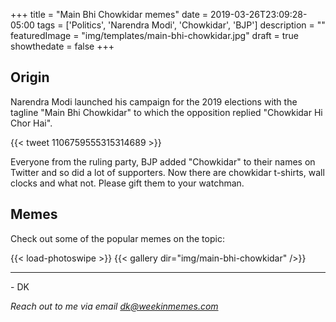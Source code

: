 +++
title = "Main Bhi Chowkidar memes"
date = 2019-03-26T23:09:28-05:00
tags = ['Politics', 'Narendra Modi', 'Chowkidar', 'BJP']
description = ""
featuredImage = "img/templates/main-bhi-chowkidar.jpg"
draft = true
showthedate = false
+++

## Origin
Narendra Modi launched his campaign for the 2019 elections with the tagline "Main Bhi Chowkidar" to which the opposition replied "Chowkidar Hi Chor Hai".
<!--more-->

{{< tweet 1106759555315314689 >}}

Everyone from the ruling party, BJP added "Chowkidar" to their names on Twitter and so did a lot of supporters. Now there are chowkidar t-shirts, wall clocks and what not. Please gift them to your watchman.

## Memes

Check out some of the popular memes on the topic:

{{< load-photoswipe >}}
{{< gallery dir="img/main-bhi-chowkidar" />}}


---
\- DK

*Reach out to me via email dk@weekinmemes.com*